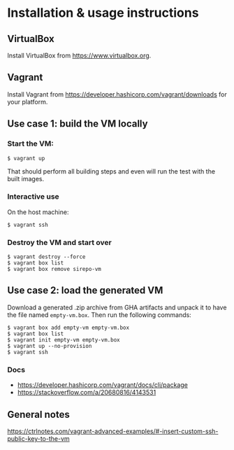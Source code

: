 # Installation & usage instructions

## VirtualBox

Install VirtualBox from https://www.virtualbox.org.

## Vagrant

Install Vagrant from https://developer.hashicorp.com/vagrant/downloads for your
platform.

## Use case 1: build the VM locally

### Start the VM:

```console
$ vagrant up
```

That should perform all building steps and even will run the test with the built
images.

### Interactive use

On the host machine:

```console
$ vagrant ssh
```

### Destroy the VM and start over

```console
$ vagrant destroy --force
$ vagrant box list
$ vagrant box remove sirepo-vm
```

## Use case 2: load the generated VM

Download a generated .zip archive from GHA artifacts and unpack it to have the
file named `empty-vm.box`. Then run the following commands:

```console
$ vagrant box add empty-vm empty-vm.box
$ vagrant box list
$ vagrant init empty-vm empty-vm.box
$ vagrant up --no-provision
$ vagrant ssh
```

### Docs
- https://developer.hashicorp.com/vagrant/docs/cli/package
- https://stackoverflow.com/a/20680816/4143531


## General notes

https://ctrlnotes.com/vagrant-advanced-examples/#-insert-custom-ssh-public-key-to-the-vm
